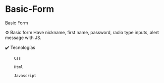 # Basic-Form
Basic Form

⚙️ Basic form 
    Have nickname, first name, password, radio type inputs, alert message with JS.

✔️ Tecnologías

        Css

        Html

        Javascript 

 
